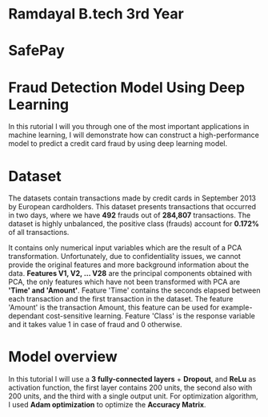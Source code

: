 # Ramdayal B.tech 3rd Year
# SafePay 

# Fraud Detection Model Using Deep Learning
In this rutorial I will you through one of the most important applications in machine learning, I will demonstrate how can construct a high-performance model to predict a credit card fraud by using deep learning model.

# Dataset
The datasets contain transactions made by credit cards in September 2013 by European cardholders. This dataset presents transactions that occurred in two days, where we have **492** frauds out of **284,807** transactions. The dataset is highly unbalanced, the positive class (frauds) account for **0.172%** of all transactions.

It contains only numerical input variables which are the result of a PCA transformation. Unfortunately, due to confidentiality issues, we cannot provide the original features and more background information about the data. **Features V1, V2, ... V28** are the principal components obtained with PCA, the only features which have not been transformed with PCA are **'Time' and 'Amount'**. Feature 'Time' contains the seconds elapsed between each transaction and the first transaction in the dataset. The feature 'Amount' is the transaction Amount, this feature can be used for example-dependant cost-sensitive learning. Feature 'Class' is the response variable and it takes value 1 in case of fraud and 0 otherwise.


# Model overview
In this tutorial I will use a **3 fully-connected layers** + **Dropout**, and **ReLu** as activation function, the first layer contains 200 units, the second also with 200 units, and the third with a single output unit. 
For optimization algorithm, I used **Adam optimization** to optimize the **Accuracy Matrix**.